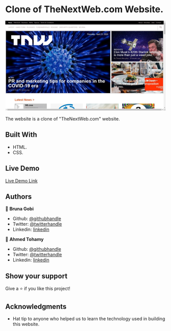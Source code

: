 # Clone of TheNextWeb.com Website.



![screenshot](./img/screenshot.jpg)

The website is a clone of "TheNextWeb.com" website.

## Built With

- HTML.
- CSS.


## Live Demo

[Live Demo Link](https://raw.githack.com/AhmedTohamy01/TNW-Project/TNW-Layout/index.html)


## Authors

👤 **Bruna Gobi**

- Github: [@githubhandle](https://github.com/brugobi)
- Twitter: [@twitterhandle](https://twitter.com/BrunaGobi2)
- Linkedin: [linkedin](https://www.linkedin.com/in/bruna-gobi-08854760/)

👤 **Ahmed Tohamy**

- Github: [@githubhandle](https://github.com/AhmedTohamy01)
- Twitter: [@twitterhandle](https://twitter.com/AhmedTohamy01)
- Linkedin: [linkedin](https://www.linkedin.com/in/ATohamy)


## Show your support

Give a ⭐️ if you like this project!

## Acknowledgments

- Hat tip to anyone who helped us to learn the technology used in building this website.

